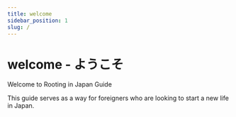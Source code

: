 ```yaml
---
title: welcome
sidebar_position: 1
slug: /
---
```


# welcome - ようこそ

Welcome to Rooting in Japan Guide

This guide serves as a way for foreigners who are looking to start a new life in Japan.
